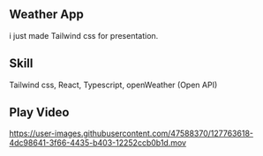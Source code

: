 ## Weather App

i just made Tailwind css for presentation.

## Skill
Tailwind css, React, Typescript, openWeather (Open API)

## Play Video

https://user-images.githubusercontent.com/47588370/127763618-4dc98641-3f66-4435-b403-12252ccb0b1d.mov
